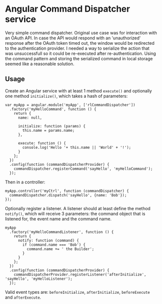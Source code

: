 # Angular Command Dispatcher service

Very simple command dispatcher. Original use case was for interaction with an OAuth API. In case the API would respond
with an 'unauthorized' response after the OAuth token timed out, the window would be redirected to the authentication
provider. I needed a way to serialize the action that was unsuccessfull so it could be re-executed after
re-authentication. Using the command pattern and storing the serialized command in local storage seemed like a
reasonable solution.

## Usage
Create an Angular service with at least 1 method `execute()` and optionally one method `initialize()`, which takes a
hash of parameters: 

    var myApp = angular.module('myApp', ['rlCommandDispatcher'])
      .factory('myHelloCommand', function () {
        return {
          name: null,
          
          initialize: function (params) {
            this.name = params.name;
          },
          
          execute: function () {
            console.log('Hello '+ this.name || 'World' + '!');
          }
        };
      })
      .config(function (commandDispatcherProvider) {
        commandDispatcher.registerCommand('sayHello', 'myHelloCommand');
      });

Then in a controller:

    myApp.controller('myCtrl', function (commandDispatcher) {
      commandDispatcher.dispatch('sayHello', {name: 'Bob'});
    });

Optionally register a listener. A listener should at least define the method `notify()`, which will receive 3
parameters: the command object that is listened for, the event name and the command name. 

    myApp
      .factory('myHelloCommandListener', function () {
        return {
          notify: function (command) {
            if (command.name === 'Bob') {
              command.name += ' the Builder';
            }
          }
        };
      })
      .config(function (commandDispatcherProvider) {
        commandDispatcherProvider.registerListener('afterInitialize', 'sayHello', 'myHelloListener');
      });

Valid event types are: `beforeInitialize`, `afterInitialize`, `beforeExecute` and `afterExecute`.